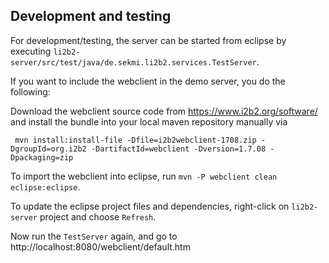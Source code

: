 

Development and testing
-----------------------
For development/testing, the server can be started from eclipse
by executing `li2b2-server/src/test/java/de.sekmi.li2b2.services.TestServer`. 

If you want to include the webclient in the demo server,
you do the following:

Download the webclient source code from https://www.i2b2.org/software/ and install 
the bundle into your local maven repository manually via
```
 mvn install:install-file -Dfile=i2b2webclient-1708.zip -DgroupId=org.i2b2 -DartifactId=webclient -Dversion=1.7.08 -Dpackaging=zip
```
To import the webclient into eclipse, run `mvn -P webclient clean eclipse:eclipse`.

To update the eclipse project files and dependencies, right-click on `li2b2-server` project
and choose `Refresh`.

Now run the `TestServer` again, and go to http://localhost:8080/webclient/default.htm